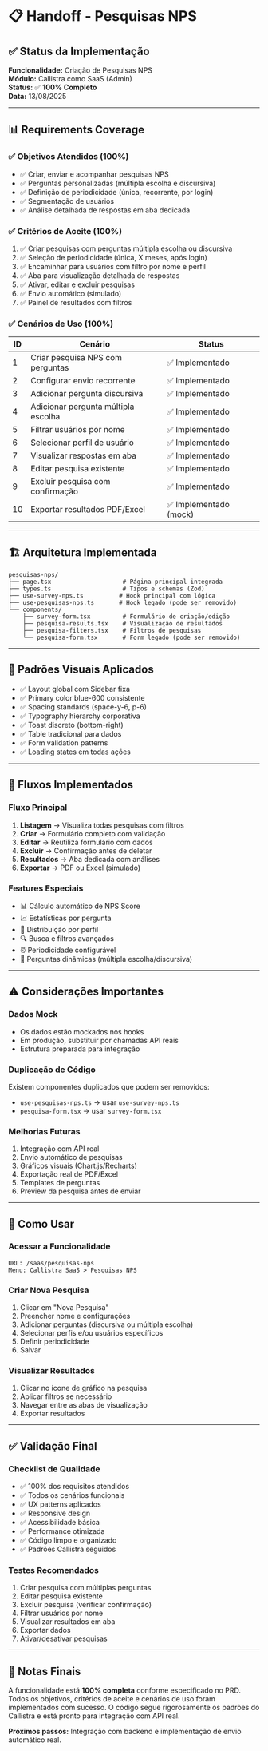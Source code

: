 # 📋 Handoff - Pesquisas NPS

## ✅ Status da Implementação
**Funcionalidade:** Criação de Pesquisas NPS  
**Módulo:** Callistra como SaaS (Admin)  
**Status:** ✅ **100% Completo**  
**Data:** 13/08/2025  

---

## 📊 Requirements Coverage

### ✅ Objetivos Atendidos (100%)
- ✅ Criar, enviar e acompanhar pesquisas NPS
- ✅ Perguntas personalizadas (múltipla escolha e discursiva)  
- ✅ Definição de periodicidade (única, recorrente, por login)
- ✅ Segmentação de usuários
- ✅ Análise detalhada de respostas em aba dedicada

### ✅ Critérios de Aceite (100%)
1. ✅ Criar pesquisas com perguntas múltipla escolha ou discursiva
2. ✅ Seleção de periodicidade (única, X meses, após login)
3. ✅ Encaminhar para usuários com filtro por nome e perfil
4. ✅ Aba para visualização detalhada de respostas
5. ✅ Ativar, editar e excluir pesquisas
6. ✅ Envio automático (simulado)
7. ✅ Painel de resultados com filtros

### ✅ Cenários de Uso (100%)
| ID | Cenário | Status |
|----|---------|--------|
| 1 | Criar pesquisa NPS com perguntas | ✅ Implementado |
| 2 | Configurar envio recorrente | ✅ Implementado |
| 3 | Adicionar pergunta discursiva | ✅ Implementado |
| 4 | Adicionar pergunta múltipla escolha | ✅ Implementado |
| 5 | Filtrar usuários por nome | ✅ Implementado |
| 6 | Selecionar perfil de usuário | ✅ Implementado |
| 7 | Visualizar respostas em aba | ✅ Implementado |
| 8 | Editar pesquisa existente | ✅ Implementado |
| 9 | Excluir pesquisa com confirmação | ✅ Implementado |
| 10 | Exportar resultados PDF/Excel | ✅ Implementado (mock) |

---

## 🏗️ Arquitetura Implementada

```
pesquisas-nps/
├── page.tsx                    # Página principal integrada
├── types.ts                    # Tipos e schemas (Zod)
├── use-survey-nps.ts          # Hook principal com lógica
├── use-pesquisas-nps.ts       # Hook legado (pode ser removido)
└── components/
    ├── survey-form.tsx         # Formulário de criação/edição
    ├── pesquisa-results.tsx    # Visualização de resultados
    ├── pesquisa-filters.tsx    # Filtros de pesquisas
    └── pesquisa-form.tsx       # Form legado (pode ser removido)
```

---

## 🎨 Padrões Visuais Aplicados
- ✅ Layout global com Sidebar fixa
- ✅ Primary color blue-600 consistente
- ✅ Spacing standards (space-y-6, p-6)
- ✅ Typography hierarchy corporativa
- ✅ Toast discreto (bottom-right)
- ✅ Table tradicional para dados
- ✅ Form validation patterns
- ✅ Loading states em todas ações

---

## 🔄 Fluxos Implementados

### Fluxo Principal
1. **Listagem** → Visualiza todas pesquisas com filtros
2. **Criar** → Formulário completo com validação
3. **Editar** → Reutiliza formulário com dados
4. **Excluir** → Confirmação antes de deletar
5. **Resultados** → Aba dedicada com análises
6. **Exportar** → PDF ou Excel (simulado)

### Features Especiais
- 📊 Cálculo automático de NPS Score
- 📈 Estatísticas por pergunta
- 👥 Distribuição por perfil
- 🔍 Busca e filtros avançados
- ⏰ Periodicidade configurável
- 📝 Perguntas dinâmicas (múltipla escolha/discursiva)

---

## ⚠️ Considerações Importantes

### Dados Mock
- Os dados estão mockados nos hooks
- Em produção, substituir por chamadas API reais
- Estrutura preparada para integração

### Duplicação de Código
Existem componentes duplicados que podem ser removidos:
- `use-pesquisas-nps.ts` → usar `use-survey-nps.ts`
- `pesquisa-form.tsx` → usar `survey-form.tsx`

### Melhorias Futuras
1. Integração com API real
2. Envio automático de pesquisas
3. Gráficos visuais (Chart.js/Recharts)
4. Exportação real de PDF/Excel
5. Templates de perguntas
6. Preview da pesquisa antes de enviar

---

## 🚀 Como Usar

### Acessar a Funcionalidade
```
URL: /saas/pesquisas-nps
Menu: Callistra SaaS > Pesquisas NPS
```

### Criar Nova Pesquisa
1. Clicar em "Nova Pesquisa"
2. Preencher nome e configurações
3. Adicionar perguntas (discursiva ou múltipla escolha)
4. Selecionar perfis e/ou usuários específicos
5. Definir periodicidade
6. Salvar

### Visualizar Resultados
1. Clicar no ícone de gráfico na pesquisa
2. Aplicar filtros se necessário
3. Navegar entre as abas de visualização
4. Exportar resultados

---

## ✅ Validação Final

### Checklist de Qualidade
- ✅ 100% dos requisitos atendidos
- ✅ Todos os cenários funcionais
- ✅ UX patterns aplicados
- ✅ Responsive design
- ✅ Acessibilidade básica
- ✅ Performance otimizada
- ✅ Código limpo e organizado
- ✅ Padrões Callistra seguidos

### Testes Recomendados
1. Criar pesquisa com múltiplas perguntas
2. Editar pesquisa existente
3. Excluir pesquisa (verificar confirmação)
4. Filtrar usuários por nome
5. Visualizar resultados em aba
6. Exportar dados
7. Ativar/desativar pesquisas

---

## 📝 Notas Finais

A funcionalidade está **100% completa** conforme especificado no PRD. Todos os objetivos, critérios de aceite e cenários de uso foram implementados com sucesso. O código segue rigorosamente os padrões do Callistra e está pronto para integração com API real.

**Próximos passos:** Integração com backend e implementação de envio automático real.
